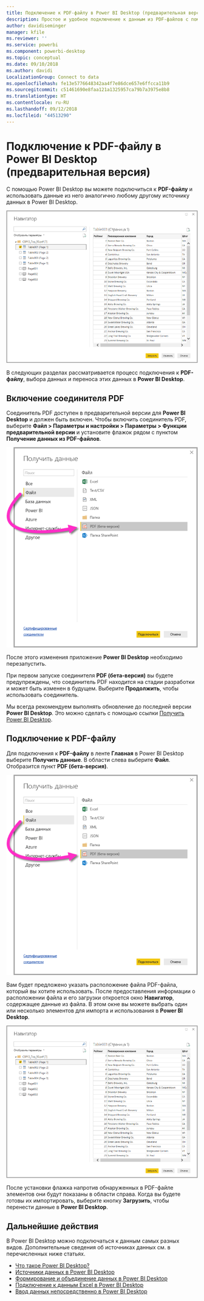 ```yaml
---
title: Подключение к PDF-файлу в Power BI Desktop (предварительная версия)
description: Простое и удобное подключение к данным из PDF-файлов с помощью приложения Power BI Desktop
author: davidiseminger
manager: kfile
ms.reviewer: ''
ms.service: powerbi
ms.component: powerbi-desktop
ms.topic: conceptual
ms.date: 09/10/2018
ms.author: davidi
LocalizationGroup: Connect to data
ms.openlocfilehash: fe13e5776648342aa4f7e86dce657e6ffcca11b9
ms.sourcegitcommit: c51461690e8faa121a1325957ca79b7a3975e8b8
ms.translationtype: HT
ms.contentlocale: ru-RU
ms.lasthandoff: 09/12/2018
ms.locfileid: "44513290"
---
```

# <a name="connect-to-a-pdf-file-in-power-bi-desktop-preview"></a>Подключение к PDF-файлу в Power BI Desktop (предварительная версия)
С помощью Power BI Desktop вы можете подключиться к **PDF-файлу** и использовать данные из него аналогично любому другому источнику данных в Power BI Desktop.

![Подключение к данным в PDF-файлах](media/desktop-connect-pdf/connect-pdf_04.png)

В следующих разделах рассматривается процесс подключения к **PDF-файлу**, выбора данных и переноса этих данных в **Power BI Desktop**.

## <a name="enable-the-pdf-connector"></a>Включение соединителя PDF
Соединитель PDF доступен в предварительной версии для **Power BI Desktop** и должен быть включен. Чтобы включить соединитель PDF, выберите **Файл > Параметры и настройки > Параметры > Функции предварительной версии** и установите флажок рядом с пунктом **Получение данных из PDF-файлов**. 

![Чтобы включить соединитель PDF, выберите "Параметры" > "Функции предварительной версии"](media/desktop-connect-pdf/connect-pdf_01.png)

После этого изменения приложение **Power BI Desktop** необходимо перезапустить.

При первом запуске соединителя **PDF (бета-версия)** вы будете предупреждены, что соединитель PDF находится на стадии разработки и может быть изменен в будущем. Выберите **Продолжить**, чтобы использовать соединитель.

Мы всегда рекомендуем выполнять обновление до последней версии **Power BI Desktop**. Это можно сделать с помощью ссылки [Получить Power BI Desktop](desktop-get-the-desktop.md). 

## <a name="connect-to-a-pdf-file"></a>Подключение к PDF-файлу
Для подключения к **PDF-файлу** в ленте **Главная** в Power BI Desktop выберите **Получить данные**. В области слева выберите **Файл**. Отобразится пункт **PDF (бета-версия)**.

![Выбор PDF в интерфейсе получения данных](media/desktop-connect-pdf/connect-pdf_01.png)

Вам будет предложено указать расположение файла PDF-файла, который вы хотите использовать. После предоставления информации о расположении файла и его загрузки откроется окно **Навигатор**, содержащее данные из файла. В этом окне вы можете выбрать один или несколько элементов для импорта и использования в **Power BI Desktop**.

![Подключение к данным в PDF-файлах](media/desktop-connect-pdf/connect-pdf_04.png)

После установки флажка напротив обнаруженных в PDF-файле элементов они будут показаны в области справа. Когда вы будете готовы их импортировать, выберите кнопку **Загрузить**, чтобы перенести данные в **Power BI Desktop**.


## <a name="next-steps"></a>Дальнейшие действия
В Power BI Desktop можно подключаться к данным самых разных видов. Дополнительные сведения об источниках данных см. в перечисленных ниже статьях.

* [Что такое Power BI Desktop?](desktop-what-is-desktop.md)
* [Источники данных в Power BI Desktop](desktop-data-sources.md)
* [Формирование и объединение данных в Power BI Desktop](desktop-shape-and-combine-data.md)
* [Подключение к данным Excel в Power BI Desktop](desktop-connect-excel.md)   
* [Ввод данных непосредственно в Power BI Desktop](desktop-enter-data-directly-into-desktop.md)   

